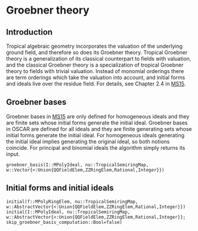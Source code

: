 # Groebner theory

## Introduction
Tropical algebraic geometry incorporates the valuation of the underlying ground field, and therefore so does its Groebner theory. Tropical Groebner theory is a generalization of its classical counterpart to fields with valuation, and the classical Groebner theory is a specialization of tropical Groebner theory to fields with trivial valuation.  Instead of monomial orderings there are term orderings which take the valuation into account, and initial forms and ideals live over the residue field.  For details, see Chapter 2.4 in [MS15](@cite).

## Groebner bases
Groebner bases in [MS15](@cite) are only defined for homogeneous ideals and they are finite sets whose initial forms generate the initial ideal.  Groebner bases in OSCAR are defined for all ideals and they are finite generating sets whose initial forms generate the initial ideal. For homogeneous ideals generating the initial ideal implies generating the original ideal, so both notions coincide. For principal and binomial ideals the algorithm simply returns its input.

```@docs
groebner_basis(I::MPolyIdeal, nu::TropicalSemiringMap, w::Vector{<:Union{QQFieldElem,ZZRingElem,Rational,Integer}})
```

## Initial forms and initial ideals
```@docs
initial(f::MPolyRingElem, nu::TropicalSemiringMap, w::AbstractVector{<:Union{QQFieldElem,ZZRingElem,Rational,Integer}})
initial(I::MPolyIdeal, nu::TropicalSemiringMap, w::AbstractVector{<:Union{QQFieldElem,ZZRingElem,Rational,Integer}}; skip_groebner_basis_computation::Bool=false)
```
